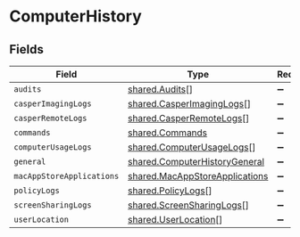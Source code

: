 # ComputerHistory


## Fields

| Field                                                                            | Type                                                                             | Required                                                                         | Description                                                                      |
| -------------------------------------------------------------------------------- | -------------------------------------------------------------------------------- | -------------------------------------------------------------------------------- | -------------------------------------------------------------------------------- |
| `audits`                                                                         | [shared.Audits](../../models/shared/audits.md)[]                                 | :heavy_minus_sign:                                                               | N/A                                                                              |
| `casperImagingLogs`                                                              | [shared.CasperImagingLogs](../../models/shared/casperimaginglogs.md)[]           | :heavy_minus_sign:                                                               | N/A                                                                              |
| `casperRemoteLogs`                                                               | [shared.CasperRemoteLogs](../../models/shared/casperremotelogs.md)[]             | :heavy_minus_sign:                                                               | N/A                                                                              |
| `commands`                                                                       | [shared.Commands](../../models/shared/commands.md)                               | :heavy_minus_sign:                                                               | N/A                                                                              |
| `computerUsageLogs`                                                              | [shared.ComputerUsageLogs](../../models/shared/computerusagelogs.md)[]           | :heavy_minus_sign:                                                               | N/A                                                                              |
| `general`                                                                        | [shared.ComputerHistoryGeneral](../../models/shared/computerhistorygeneral.md)   | :heavy_minus_sign:                                                               | N/A                                                                              |
| `macAppStoreApplications`                                                        | [shared.MacAppStoreApplications](../../models/shared/macappstoreapplications.md) | :heavy_minus_sign:                                                               | N/A                                                                              |
| `policyLogs`                                                                     | [shared.PolicyLogs](../../models/shared/policylogs.md)[]                         | :heavy_minus_sign:                                                               | N/A                                                                              |
| `screenSharingLogs`                                                              | [shared.ScreenSharingLogs](../../models/shared/screensharinglogs.md)[]           | :heavy_minus_sign:                                                               | N/A                                                                              |
| `userLocation`                                                                   | [shared.UserLocation](../../models/shared/userlocation.md)[]                     | :heavy_minus_sign:                                                               | N/A                                                                              |
